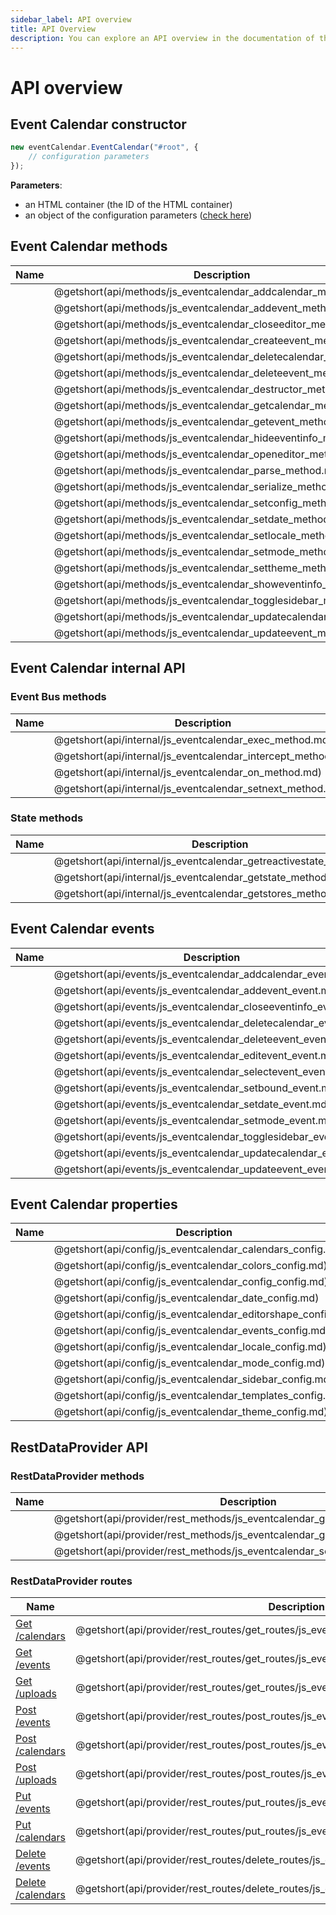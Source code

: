 ```yaml
---
sidebar_label: API overview
title: API Overview
description: You can explore an API overview in the documentation of the DHTMLX JavaScript Event Calendar library. Browse developer guides and API reference, try out code examples and live demos, and download a free 30-day evaluation version of DHTMLX Event Calendar.
---
```


# API overview

## Event Calendar constructor

~~~jsx {}
new eventCalendar.EventCalendar("#root", {
	// configuration parameters
});
~~~

**Parameters**:

- an HTML container (the ID of the HTML container)
- an object of the configuration parameters ([check here](#event-calendar-properties))

## Event Calendar methods

| Name                                                     | Description                                                     |
| -------------------------------------------------------- | --------------------------------------------------------------- |
| [](api/methods/js_eventcalendar_addcalendar_method.md)   | @getshort(api/methods/js_eventcalendar_addcalendar_method.md)   |
| [](api/methods/js_eventcalendar_addevent_method.md)      | @getshort(api/methods/js_eventcalendar_addevent_method.md)      |
| [](api/methods/js_eventcalendar_closeeditor_method.md)   | @getshort(api/methods/js_eventcalendar_closeeditor_method.md)   |
| [](api/methods/js_eventcalendar_createevent_method.md)   | @getshort(api/methods/js_eventcalendar_createevent_method.md)   |
| [](api/methods/js_eventcalendar_deletecalendar_method.md)| @getshort(api/methods/js_eventcalendar_deletecalendar_method.md)|
| [](api/methods/js_eventcalendar_deleteevent_method.md)   | @getshort(api/methods/js_eventcalendar_deleteevent_method.md)   |
| [](api/methods/js_eventcalendar_destructor_method.md)    | @getshort(api/methods/js_eventcalendar_destructor_method.md)    |
| [](api/methods/js_eventcalendar_getcalendar_method.md)   | @getshort(api/methods/js_eventcalendar_getcalendar_method.md)   |
| [](api/methods/js_eventcalendar_getevent_method.md)      | @getshort(api/methods/js_eventcalendar_getevent_method.md)      |
| [](api/methods/js_eventcalendar_hideeventinfo_method.md) | @getshort(api/methods/js_eventcalendar_hideeventinfo_method.md) |
| [](api/methods/js_eventcalendar_openeditor_method.md)    | @getshort(api/methods/js_eventcalendar_openeditor_method.md)    |
| [](api/methods/js_eventcalendar_parse_method.md)         | @getshort(api/methods/js_eventcalendar_parse_method.md)         |
| [](api/methods/js_eventcalendar_serialize_method.md)     | @getshort(api/methods/js_eventcalendar_serialize_method.md)     |
| [](api/methods/js_eventcalendar_setconfig_method.md)     | @getshort(api/methods/js_eventcalendar_setconfig_method.md)     |
| [](api/methods/js_eventcalendar_setdate_method.md)       | @getshort(api/methods/js_eventcalendar_setdate_method.md)       |
| [](api/methods/js_eventcalendar_setlocale_method.md)     | @getshort(api/methods/js_eventcalendar_setlocale_method.md)     |
| [](api/methods/js_eventcalendar_setmode_method.md)       | @getshort(api/methods/js_eventcalendar_setmode_method.md)       |
| [](api/methods/js_eventcalendar_settheme_method.md)      | @getshort(api/methods/js_eventcalendar_settheme_method.md)      |
| [](api/methods/js_eventcalendar_showeventinfo_method.md) | @getshort(api/methods/js_eventcalendar_showeventinfo_method.md) |
| [](api/methods/js_eventcalendar_togglesidebar_method.md) | @getshort(api/methods/js_eventcalendar_togglesidebar_method.md) |
| [](api/methods/js_eventcalendar_updatecalendar_method.md)| @getshort(api/methods/js_eventcalendar_updatecalendar_method.md)|
| [](api/methods/js_eventcalendar_updateevent_method.md)   | @getshort(api/methods/js_eventcalendar_updateevent_method.md)   |

## Event Calendar internal API

### Event Bus methods

| Name                                                 | Description                                                  |
| ---------------------------------------------------- | ------------------------------------------------------------ |
| [](api/internal/js_eventcalendar_exec_method.md)     | @getshort(api/internal/js_eventcalendar_exec_method.md)      |
| [](api/internal/js_eventcalendar_intercept_method.md)| @getshort(api/internal/js_eventcalendar_intercept_method.md) |
| [](api/internal/js_eventcalendar_on_method.md)       | @getshort(api/internal/js_eventcalendar_on_method.md)        |
| [](api/internal/js_eventcalendar_setnext_method.md)  | @getshort(api/internal/js_eventcalendar_setnext_method.md)   |

### State methods

| Name                                                        | Description                                                        |
| ----------------------------------------------------------- | ------------------------------------------------------------------ |
| [](api/internal/js_eventcalendar_getreactivestate_method.md)| @getshort(api/internal/js_eventcalendar_getreactivestate_method.md)|
| [](api/internal/js_eventcalendar_getstate_method.md)        | @getshort(api/internal/js_eventcalendar_getstate_method.md)        |
| [](api/internal/js_eventcalendar_getstores_method.md)       | @getshort(api/internal/js_eventcalendar_getstores_method.md)       |

## Event Calendar events

| Name                                                     | Description                                                     |
| -------------------------------------------------------- | --------------------------------------------------------------- |
| [](api/events/js_eventcalendar_addcalendar_event.md)     | @getshort(api/events/js_eventcalendar_addcalendar_event.md)     |
| [](api/events/js_eventcalendar_addevent_event.md)        | @getshort(api/events/js_eventcalendar_addevent_event.md)        |
| [](api/events/js_eventcalendar_closeeventinfo_event.md)  | @getshort(api/events/js_eventcalendar_closeeventinfo_event.md)  |
| [](api/events/js_eventcalendar_deletecalendar_event.md)  | @getshort(api/events/js_eventcalendar_deletecalendar_event.md)  |
| [](api/events/js_eventcalendar_deleteevent_event.md)     | @getshort(api/events/js_eventcalendar_deleteevent_event.md)     |
| [](api/events/js_eventcalendar_editevent_event.md)       | @getshort(api/events/js_eventcalendar_editevent_event.md)       |
| [](api/events/js_eventcalendar_selectevent_event.md)     | @getshort(api/events/js_eventcalendar_selectevent_event.md)     |
| [](api/events/js_eventcalendar_setbound_event.md)        | @getshort(api/events/js_eventcalendar_setbound_event.md)        |
| [](api/events/js_eventcalendar_setdate_event.md)         | @getshort(api/events/js_eventcalendar_setdate_event.md)         |
| [](api/events/js_eventcalendar_setmode_event.md)         | @getshort(api/events/js_eventcalendar_setmode_event.md)         |
| [](api/events/js_eventcalendar_togglesidebar_event.md)   | @getshort(api/events/js_eventcalendar_togglesidebar_event.md)   |
| [](api/events/js_eventcalendar_updatecalendar_event.md)  | @getshort(api/events/js_eventcalendar_updatecalendar_event.md)  |
| [](api/events/js_eventcalendar_updateevent_event.md)     | @getshort(api/events/js_eventcalendar_updateevent_event.md)     |

## Event Calendar properties

| Name                                                 | Description                                                 |
| ---------------------------------------------------- | ----------------------------------------------------------- |
| [](api/config/js_eventcalendar_calendars_config.md)  | @getshort(api/config/js_eventcalendar_calendars_config.md)  |
| [](api/config/js_eventcalendar_colors_config.md)     | @getshort(api/config/js_eventcalendar_colors_config.md)     |
| [](api/config/js_eventcalendar_config_config.md)     | @getshort(api/config/js_eventcalendar_config_config.md)     |
| [](api/config/js_eventcalendar_date_config.md)       | @getshort(api/config/js_eventcalendar_date_config.md)       |
| [](api/config/js_eventcalendar_editorshape_config.md)| @getshort(api/config/js_eventcalendar_editorshape_config.md)|
| [](api/config/js_eventcalendar_events_config.md)     | @getshort(api/config/js_eventcalendar_events_config.md)     |
| [](api/config/js_eventcalendar_locale_config.md)     | @getshort(api/config/js_eventcalendar_locale_config.md)     |
| [](api/config/js_eventcalendar_mode_config.md)       | @getshort(api/config/js_eventcalendar_mode_config.md)       |
| [](api/config/js_eventcalendar_sidebar_config.md)    | @getshort(api/config/js_eventcalendar_sidebar_config.md)    |
| [](api/config/js_eventcalendar_templates_config.md)  | @getshort(api/config/js_eventcalendar_templates_config.md)  |
| [](api/config/js_eventcalendar_theme_config.md)      | @getshort(api/config/js_eventcalendar_theme_config.md)      |

## RestDataProvider API

### RestDataProvider methods

| Name                                                                  | Description                                                                  |
| --------------------------------------------------------------------- | ---------------------------------------------------------------------------- |
| [](api/provider/rest_methods/js_eventcalendar_getcalendars_method.md) | @getshort(api/provider/rest_methods/js_eventcalendar_getcalendars_method.md) |
| [](api/provider/rest_methods/js_eventcalendar_getevents_method.md)    | @getshort(api/provider/rest_methods/js_eventcalendar_getevents_method.md)    |
| [](api/provider/rest_methods/js_eventcalendar_send_method.md)         | @getshort(api/provider/rest_methods/js_eventcalendar_send_method.md)         |

### RestDataProvider routes

| Name                                                                  | Description                                                                  |
| --------------------------------------------------------------------- | ---------------------------------------------------------------------------- |
| [Get /calendars](api/provider/rest_routes/get_routes/js_eventcalendar_getcalendars_route.md) | @getshort(api/provider/rest_routes/get_routes/js_eventcalendar_getcalendars_route.md) |
| [Get /events](api/provider/rest_routes/get_routes/js_eventcalendar_getevents_route.md) | @getshort(api/provider/rest_routes/get_routes/js_eventcalendar_getevents_route.md) |
| [Get /uploads](api/provider/rest_routes/get_routes/js_eventcalendar_getuploads_route.md) | @getshort(api/provider/rest_routes/get_routes/js_eventcalendar_getuploads_route.md) |
| [Post /events](api/provider/rest_routes/post_routes/js_eventcalendar_postevent_route.md) | @getshort(api/provider/rest_routes/post_routes/js_eventcalendar_postevent_route.md) |
| [Post /calendars](api/provider/rest_routes/post_routes/js_eventcalendar_postcalendar_route.md) | @getshort(api/provider/rest_routes/post_routes/js_eventcalendar_postcalendar_route.md) |
| [Post /uploads](api/provider/rest_routes/post_routes/js_eventcalendar_postupload_route.md) | @getshort(api/provider/rest_routes/post_routes/js_eventcalendar_postupload_route.md) |
| [Put /events](api/provider/rest_routes/put_routes/js_eventcalendar_putevent_route.md) | @getshort(api/provider/rest_routes/put_routes/js_eventcalendar_putevent_route.md) |
| [Put /calendars](api/provider/rest_routes/put_routes/js_eventcalendar_putcalendar_route.md) | @getshort(api/provider/rest_routes/put_routes/js_eventcalendar_putcalendar_route.md) |
| [Delete /events](api/provider/rest_routes/delete_routes/js_eventcalendar_deleteevent_route.md) | @getshort(api/provider/rest_routes/delete_routes/js_eventcalendar_deleteevent_route.md) |
| [Delete /calendars](api/provider/rest_routes/delete_routes/js_eventcalendar_deletecalendar_route.md) | @getshort(api/provider/rest_routes/delete_routes/js_eventcalendar_deletecalendar_route.md) |